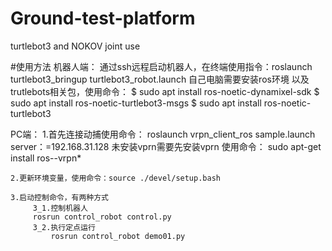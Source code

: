 # Ground-test-platform
turtlebot3 and NOKOV joint use

#使用方法
机器人端：
	通过ssh远程启动机器人，在终端使用指令：roslaunch turtlebot3_bringup turtlebot3_robot.launch
		自己电脑需要安装ros环境 以及trutlebots相关包，使用命令：
		$ sudo apt install ros-noetic-dynamixel-sdk
   		$ sudo apt install ros-noetic-turtlebot3-msgs
   		$ sudo apt install ros-noetic-turtlebot3
		
		
PC端：
	1.首先连接动捕使用命令：
	roslaunch vrpn_client_ros sample.launch  server：=192.168.31.128
		未安装vprn需要先安装vprn 使用命令：
		sudo apt-get install ros-<your ros vision>-vrpn*
  
	2.更新环境变量，使用命令：source ./devel/setup.bash
  
  	3.启动控制命令，有两种方式
   		 3_1.控制机器人
   		 rosrun control_robot control.py 
   		 3_2.执行定点运行
    		 rosrun control_robot demo01.py 
